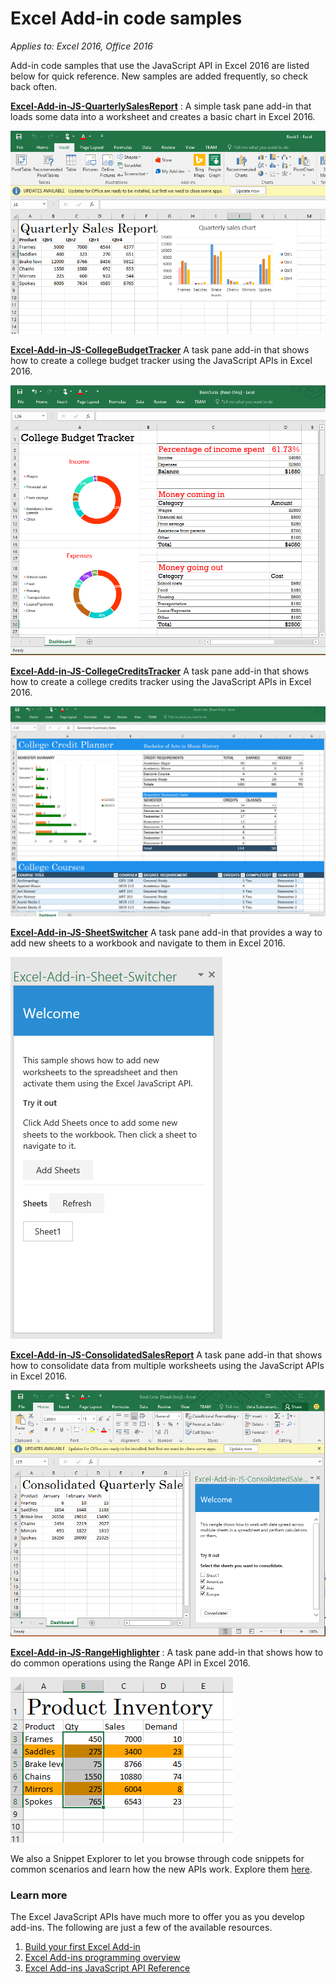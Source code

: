 # Excel Add-in code samples

_Applies to: Excel 2016, Office 2016_

Add-in code samples that use the JavaScript API in Excel 2016 are listed below for quick reference. New samples are added frequently, so check back often.

**[Excel-Add-in-JS-QuarterlySalesReport](https://github.com/OfficeDev/Excel-Add-in-JS-QuarterlySalesReport)** : A simple task pane add-in that loads some data into a worksheet and creates a basic chart in Excel 2016. 

![Quarterly Sales Report Sample Add-in](images/QuarterlySalesReport_report.PNG)

**[Excel-Add-in-JS-CollegeBudgetTracker](https://github.com/OfficeDev/Excel-Add-in-JS-CollegeBudgetTracker)** A task pane add-in that shows how to create a college budget tracker using the JavaScript APIs in Excel 2016. 

![College Budget Tracker Sample Add-in](images/CollegeBudgetTracker_tracker.PNG)

**[Excel-Add-in-JS-CollegeCreditsTracker](https://github.com/OfficeDev/Excel-Add-in-JS-CollegeCreditsTracker)** A task pane add-in that shows how to create a college credits tracker using the JavaScript APIs in Excel 2016. 

![College Credits Tracker Sample Add-in](images/CollegeCreditsTracker_tracker.PNG)

**[Excel-Add-in-JS-SheetSwitcher](https://github.com/OfficeDev/Excel-Add-in-JS-SheetSwitcher)** A task pane add-in that provides a way to add new sheets to a workbook and navigate to them in Excel 2016. 

![Sheet Switcher Sample Add-in](images/SheetSwitcher_taskpane.PNG)

**[Excel-Add-in-JS-ConsolidatedSalesReport](https://github.com/OfficeDev/Excel-Add-in-JS-ConsolidatedSalesReport)** A task pane add-in that shows how to consolidate data from multiple worksheets using the JavaScript APIs in Excel 2016. 

![Consoldiated Sales Report Sample Add-in](images/ConsolidatedSalesReport_report.PNG)

**[Excel-Add-in-JS-RangeHighlighter](https://github.com/OfficeDev/Excel-Add-in-JS-RangeHighlighter)** : A task pane add-in that shows how to do common operations using the Range API in Excel 2016.

![Range Highlighter Sample Add-in](images/RangeHighlighter_result.PNG)

We also a Snippet Explorer to let you browse through code snippets for common scenarios and learn how the new APIs work. Explore them [here](http://officesnippetexplorer.azurewebsites.net/#/snippets/excel). 

### Learn more

The Excel JavaScript APIs have much more to offer you as you develop add-ins. The following are just a few of the available resources. 

1.  [Build your first Excel Add-in](build-your-first-excel-add-in.md)
2.  [Excel Add-ins programming overview](excel-add-ins-programming-overview.md)
3.  [Excel Add-ins JavaScript API Reference](excel-add-ins-javascript-reference.md)